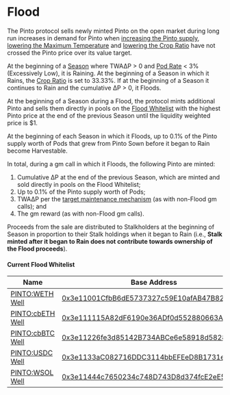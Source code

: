 # Flood

The Pinto protocol sells newly minted Pinto on the open market during long run increases in demand for Pinto when [increasing the Pinto supply](overview.md#bean-supply), [lowering the Maximum Temperature](temperature.md) and [lowering the Crop Ratio](crop-ratio.md) have not crossed the Pinto price over its value target.

At the beginning of a [Season](../farm/sun.md) where TWA∆P > 0 and [Pod Rate](overview.md#debt-level) < 3% (Excessively Low), it is Raining. At the beginning of a Season in which it Rains, the [Crop Ratio](crop-ratio.md) is set to 33.33%. If at the beginning of a Season it continues to Rain and the cumulative ∆P > 0, it Floods.

At the beginning of a Season during a Flood, the protocol mints additional Pinto and sells them directly in pools on the [Flood Whitelist](flood.md#current-flood-whitelist) with the highest Pinto price at the end of the previous Season until the liquidity weighted price is $1.&#x20;

At the beginning of each Season in which it Floods, up to 0.1% of the Pinto supply worth of Pods that grew from Pinto Sown before it began to Rain become Harvestable.

In total, during a gm call in which it Floods, the following Pinto are minted:

1. Cumulative ∆P at the end of the previous Season, which are minted and sold directly in pools on the Flood Whitelist;
2. Up to 0.1% of the Pinto supply worth of Pods;
3. TWA∆P per the [target maintenance mechanism](overview.md) (as with non-Flood gm calls); and
4. The gm reward (as with non-Flood gm calls).

Proceeds from the sale are distributed to Stalkholders at the beginning of Season in proportion to their Stalk holdings when it began to Rain (i.e., **Stalk minted after it began to Rain does not contribute towards ownership of the Flood proceeds**).&#x20;

#### **Current Flood Whitelist**

<table><thead><tr><th width="269">Name</th><th>Base Address</th></tr></thead><tbody><tr><td><a href="https://pinto.exchange/#/wells/8453/0x3e11001cfbb6de5737327c59e10afab47b82b5d3">PINTO:WETH Well</a></td><td><a href="https://basescan.org/address/0x3e11001CfbB6dE5737327c59E10afAB47B82B5d3">0x3e11001CfbB6dE5737327c59E10afAB47B82B5d3</a></td></tr><tr><td><a href="https://pinto.exchange/#/wells/8453/0x3e111115a82df6190e36adf0d552880663a4dbf1">PINTO:cbETH Well</a></td><td><a href="https://basescan.org/address/0x3e111115A82dF6190e36ADf0d552880663A4dBF1">0x3e111115A82dF6190e36ADf0d552880663A4dBF1</a></td></tr><tr><td><a href="https://pinto.exchange/#/wells/8453/0x3e11226fe3d85142b734abce6e58918d5828d1b4">PINTO:cbBTC Well</a></td><td><a href="https://basescan.org/address/0x3e11226fe3d85142B734ABCe6e58918d5828d1b4">0x3e11226fe3d85142B734ABCe6e58918d5828d1b4</a></td></tr><tr><td><a href="https://pinto.exchange/#/wells/8453/0x3e1133ac082716ddc3114bbefeed8b1731ea9cb1">PINTO:USDC Well</a></td><td><a href="https://basescan.org/address/0x3e1133aC082716DDC3114bbEFEeD8B1731eA9cb1">0x3e1133aC082716DDC3114bbEFEeD8B1731eA9cb1</a></td></tr><tr><td><a href="https://pinto.exchange/#/wells/8453/0x3e11444c7650234c748d743d8d374fce2ee5e6c9">PINTO:WSOL Well</a></td><td><a href="https://basescan.org/address/0x3e11444c7650234c748D743D8d374fcE2eE5E6C9">0x3e11444c7650234c748D743D8d374fcE2eE5E6C9</a></td></tr></tbody></table>

